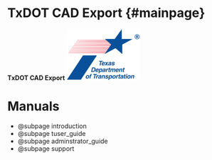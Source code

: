 TxDOT CAD Export {#mainpage}
================
**TxDOT CAD Export**
![](TxDOTIcon.png) 

Manuals
==========

* @subpage introduction
* @subpage tuser_guide
* @subpage adminstrator_guide
* @subpage support
